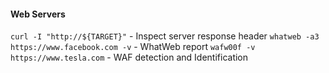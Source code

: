 #### Web Servers
`curl -I "http://${TARGET}"` - Inspect server response header
`whatweb -a3 https://www.facebook.com -v` - WhatWeb report
`wafw00f -v https://www.tesla.com` - WAF detection and Identification
